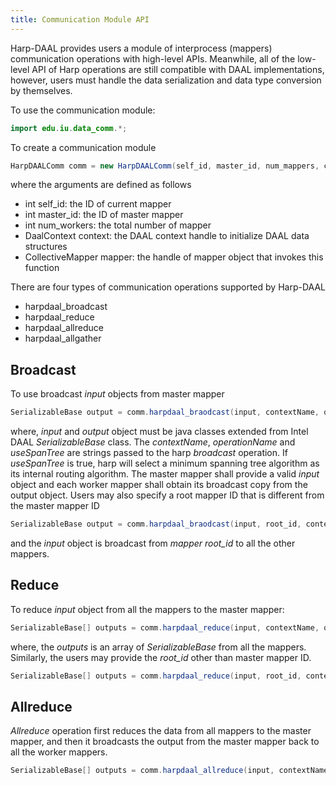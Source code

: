 ```yaml
---
title: Communication Module API 
---
```


Harp-DAAL provides users a module of interprocess (mappers) communication operations with high-level APIs.
Meanwhile, all of the low-level API of Harp operations are still compatible with DAAL implementations, however, 
users must handle the data serialization and data type conversion by themselves. 

To use the communication module:

```java
import edu.iu.data_comm.*;
```

To create a communication module

```java
HarpDAALComm comm = new HarpDAALComm(self_id, master_id, num_mappers, context, mapper);
```

where the arguments are defined as follows

* int self_id: the ID of current mapper
* int master_id: the ID of master mapper
* int num_workers: the total number of mapper
* DaalContext context: the DAAL context handle to initialize DAAL data structures
* CollectiveMapper mapper: the handle of mapper object that invokes this function

There are four types of communication operations supported by Harp-DAAL 

* harpdaal_broadcast
* harpdaal_reduce
* harpdaal_allreduce
* harpdaal_allgather

## Broadcast

To use broadcast *input* objects from master mapper 

```java
SerializableBase output = comm.harpdaal_braodcast(input, contextName, operationName, useSpanTree);
```

where, *input* and *output* object must be java classes extended from Intel DAAL *SerializableBase* class. The *contextName*, 
*operationName* and *useSpanTree* are strings passed to the harp *broadcast* operation. If *useSpanTree* is true, harp will 
select a minimum spanning tree algorithm as its internal routing algorithm. The master mapper shall provide a valid *input*
object and each worker mapper shall obtain its broadcast copy from the output object. Users may also specify a root mapper ID
that is different from the master mapper ID 

```java
SerializableBase output = comm.harpdaal_braodcast(input, root_id, contextName, operationName, useSpanTree);
```

and the *input* object is broadcast from *mapper root_id* to all the other mappers. 

## Reduce

To reduce *input* object from all the mappers to the master mapper: 

```java
SerializableBase[] outputs = comm.harpdaal_reduce(input, contextName, operationName);
```

where, the *outputs* is an array of *SerializableBase* from all the mappers. Similarly, the users may provide the *root_id* other than master mapper ID.

```java
SerializableBase[] outputs = comm.harpdaal_reduce(input, root_id, contextName, operationName);
```

## Allreduce

*Allreduce* operation first reduces the data from all mappers to the master mapper, and then it broadcasts the output from the master mapper back to all the 
worker mappers.

```java
SerializableBase[] outputs = comm.harpdaal_allreduce(input, contextName, operationName);
```















